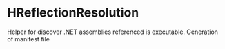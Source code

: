 # HReflectionResolution

Helper for discover .NET assemblies referenced is executable.
Generation of manifest file
